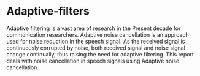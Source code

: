 # Adaptive-filters
Adaptive filtering is a vast area of research in the Present decade for communication researchers. Adaptive noise cancellation is an approach used for noise reduction in the speech signal. As the received signal is continuously corrupted by noise, both received signal and noise signal change continually, thus raising the need for adaptive filtering. This report deals with noise cancellation in speech signals using Adaptive noise cancellation.
